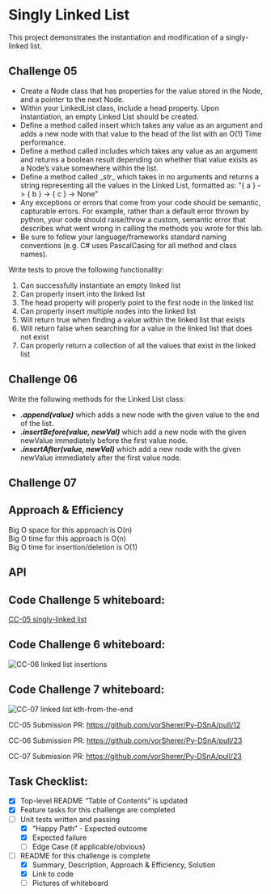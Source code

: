 # Singly Linked List
This project demonstrates the instantiation and modification of a singly-linked list.

## Challenge 05
* Create a Node class that has properties for the value stored in the Node, and a pointer to the next Node.
* Within your LinkedList class, include a head property. Upon instantiation, an empty Linked List should be created.
* Define a method called insert which takes any value as an argument and adds a new node with that value to the head of the list with an O(1) Time performance.
* Define a method called includes which takes any value as an argument and returns a boolean result depending on whether that value exists as a Node’s value somewhere within the list.
* Define a method called \__str__ which takes in no arguments and returns a string representing all the values in the Linked List, formatted as:
"{ a } -> { b } -> { c } -> None"
* Any exceptions or errors that come from your code should be semantic, capturable errors. For example, rather than a default error thrown by python, your code should raise/throw a custom, semantic error that describes what went wrong in calling the methods you wrote for this lab.
* Be sure to follow your language/frameworks standard naming conventions (e.g. C# uses PascalCasing for all method and class names).

Write tests to prove the following functionality: <br>
1. Can successfully instantiate an empty linked list
1. Can properly insert into the linked list
1. The head property will properly point to the first node in the linked list
1. Can properly insert multiple nodes into the linked list
1. Will return true when finding a value within the linked list that exists
1. Will return false when searching for a value in the linked list that does not exist
1. Can properly return a collection of all the values that exist in the linked list

## Challenge 06
Write the following methods for the Linked List class: <br>
* __*.append(value)*__ which adds a new node with the given value to the end of the list. <br>
* __*.insertBefore(value, newVal)*__ which add a new node with the given newValue immediately before the first value node. <br>
* __*.insertAfter(value, newVal)*__ which add a new node with the given newValue immediately after the first value node.

## Challenge 07


## Approach & Efficiency
Big O space for this approach is O(n) <br>
Big O time for this approach is O(n) <br>
Big O time for insertion/deletion is O(1) <br>

## API
<!-- Description of each method publicly available to your Linked List -->

## Code Challenge 5 whiteboard:
[CC-05 singly-linked list]()

## Code Challenge 6 whiteboard:
![CC-06 linked list insertions](assets/ll-insertions.png)

## Code Challenge 7 whiteboard:
![CC-07 linked list kth-from-the-end](assets/ll-kth-from-end.png)


CC-05 Submission PR: https://github.com/vorSherer/Py-DSnA/pull/12

CC-06 Submission PR: https://github.com/vorSherer/Py-DSnA/pull/23

CC-07 Submission PR: https://github.com/vorSherer/Py-DSnA/pull/23


## Task Checklist: <br>
- [X] Top-level README “Table of Contents” is updated <br>
- [X] Feature tasks for this challenge are completed <br>
- [ ] Unit tests written and passing <br>
    - [X] “Happy Path” - Expected outcome <br>
    - [X] Expected failure <br>
    - [ ] Edge Case (if applicable/obvious) <br>
- [ ] README for this challenge is complete <br>
    - [X] Summary, Description, Approach & Efficiency, Solution <br>
    - [X] Link to code <br>
    - [ ] Pictures of whiteboard <br>
